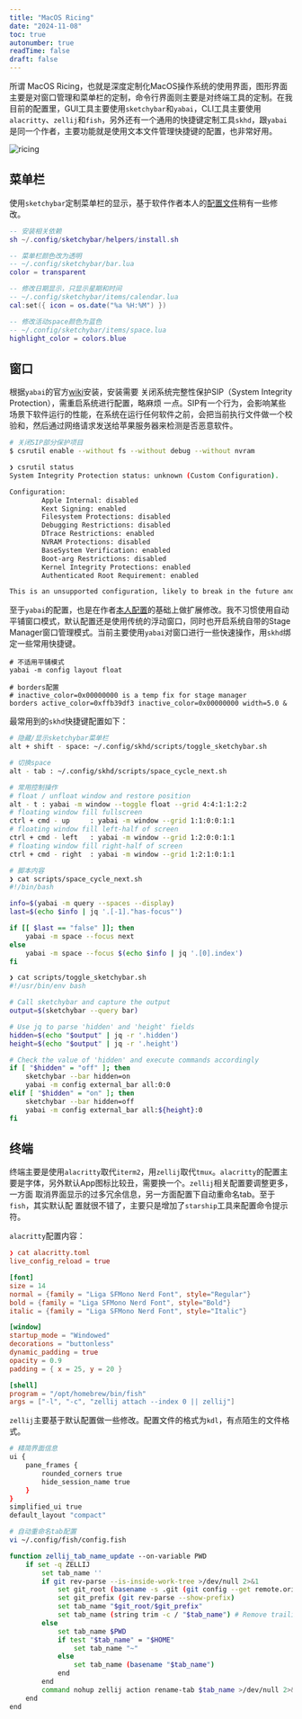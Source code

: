```yaml
---
title: "MacOS Ricing"
date: "2024-11-08"
toc: true
autonumber: true
readTime: false
draft: false
---
```


所谓 MacOS Ricing，也就是深度定制化MacOS操作系统的使用界面，图形界面主要是对窗口管理和菜单栏的定制，命令行界面则主要是对终端工具的定制。在我目前的配置里，GUI工具主要使用`sketchybar`和`yabai`，CLI工具主要使用`alacritty`、`zellij`和`fish`，另外还有一个通用的快捷键定制工具`skhd`，跟`yabai`是同一个作者，主要功能就是使用文本文件管理快捷键的配置，也非常好用。

![ricing](/imgs/mac-ricing.webp)

## 菜单栏

使用`sketchybar`定制菜单栏的显示，基于软件作者本人的[配置文件](https://github.com/FelixKratz/dotfiles)稍有一些修改。

```lua
-- 安装相关依赖
sh ~/.config/sketchybar/helpers/install.sh

-- 菜单栏颜色改为透明
-- ~/.config/sketchybar/bar.lua
color = transparent

-- 修改日期显示，只显示星期和时间
-- ~/.config/sketchybar/items/calendar.lua
cal:set({ icon = os.date("%a %H:%M") })

-- 修改活动space颜色为蓝色
-- ~/.config/sketchybar/items/space.lua
highlight_color = colors.blue
```
## 窗口

根据`yabai`的官方[wiki](https://github.com/koekeishiya/yabai/wiki)安装，安装需要
关闭系统完整性保护SIP（System Integrity Protection），需重启系统进行配置，略麻烦
一点。SIP有一个行为，会影响某些场景下软件运行的性能，在系统在运行任何软件之前，会把当前执行文件做一个校验和，然后通过网络请求发送给苹果服务器来检测是否恶意软件。

```bash
# 关闭SIP部分保护项目
$ csrutil enable --without fs --without debug --without nvram

❯ csrutil status
System Integrity Protection status: unknown (Custom Configuration).

Configuration:
        Apple Internal: disabled
        Kext Signing: enabled
        Filesystem Protections: disabled
        Debugging Restrictions: disabled
        DTrace Restrictions: enabled
        NVRAM Protections: disabled
        BaseSystem Verification: enabled
        Boot-arg Restrictions: disabled
        Kernel Integrity Protections: enabled
        Authenticated Root Requirement: enabled

This is an unsupported configuration, likely to break in the future and leave your machine in an unknown state.
```

至于`yabai`的配置，也是在作者[本人配置](https://github.com/koekeishiya/dotfiles)的基础上做扩展修改。我不习惯使用自动平铺窗口模式，默认配置还是使用传统的浮动窗口，同时也开启系统自带的Stage Manager窗口管理模式。当前主要使用`yabai`对窗口进行一些快速操作，用`skhd`绑定一些常用快捷键。

```shell
# 不适用平铺模式
yabai -m config layout float

# borders配置
# inactive_color=0x00000000 is a temp fix for stage manager
borders active_color=0xffb39df3 inactive_color=0x00000000 width=5.0 &
```

最常用到的`skhd`快捷键配置如下：

```sh
# 隐藏/显示sketchybar菜单栏
alt + shift - space: ~/.config/skhd/scripts/toggle_sketchybar.sh

# 切换space
alt - tab : ~/.config/skhd/scripts/space_cycle_next.sh

# 常用控制操作
# float / unfloat window and restore position
alt - t : yabai -m window --toggle float --grid 4:4:1:1:2:2
# floating window fill fullscreen
ctrl + cmd - up     : yabai -m window --grid 1:1:0:0:1:1
# floating window fill left-half of screen
ctrl + cmd - left   : yabai -m window --grid 1:2:0:0:1:1
# floating window fill right-half of screen
ctrl + cmd - right  : yabai -m window --grid 1:2:1:0:1:1

# 脚本内容
❯ cat scripts/space_cycle_next.sh
#!/bin/bash

info=$(yabai -m query --spaces --display)
last=$(echo $info | jq '.[-1]."has-focus"')

if [[ $last == "false" ]]; then
    yabai -m space --focus next
else
    yabai -m space --focus $(echo $info | jq '.[0].index')
fi

❯ cat scripts/toggle_sketchybar.sh
#!/usr/bin/env bash

# Call sketchybar and capture the output
output=$(sketchybar --query bar)

# Use jq to parse 'hidden' and 'height' fields
hidden=$(echo "$output" | jq -r '.hidden')
height=$(echo "$output" | jq -r '.height')

# Check the value of 'hidden' and execute commands accordingly
if [ "$hidden" = "off" ]; then
    sketchybar --bar hidden=on
    yabai -m config external_bar all:0:0
elif [ "$hidden" = "on" ]; then
    sketchybar --bar hidden=off
    yabai -m config external_bar all:${height}:0
fi
```

## 终端

终端主要是使用`alacritty`取代`iterm2`，用`zellij`取代`tmux`。`alacritty`的配置主
要是字体，另外默认App图标比较丑，需要换一个。`zellij`相关配置要调整更多，一方面
取消界面显示的过多冗余信息，另一方面配置下自动重命名tab。至于`fish`，其实默认配
置就很不错了，主要只是增加了`starship`工具来配置命令提示符。

`alacritty`配置内容：

```toml
❯ cat alacritty.toml
live_config_reload = true

[font]
size = 14
normal = {family = "Liga SFMono Nerd Font", style="Regular"}
bold = {family = "Liga SFMono Nerd Font", style="Bold"}
italic = {family = "Liga SFMono Nerd Font", style="Italic"}

[window]
startup_mode = "Windowed"
decorations = "buttonless"
dynamic_padding = true
opacity = 0.9
padding = { x = 25, y = 20 }

[shell]
program = "/opt/homebrew/bin/fish"
args = ["-l", "-c", "zellij attach --index 0 || zellij"]
```

`zellij`主要基于默认配置做一些修改。配置文件的格式为`kdl`，有点陌生的文件格式。

```bash
# 精简界面信息
ui {
    pane_frames {
        rounded_corners true
        hide_session_name true
    }
}
simplified_ui true
default_layout "compact"

# 自动重命名tab配置
vi ~/.config/fish/config.fish

function zellij_tab_name_update --on-variable PWD
    if set -q ZELLIJ
        set tab_name ''
        if git rev-parse --is-inside-work-tree >/dev/null 2>&1
            set git_root (basename -s .git (git config --get remote.origin.url))
            set git_prefix (git rev-parse --show-prefix)
            set tab_name "$git_root/$git_prefix"
            set tab_name (string trim -c / "$tab_name") # Remove trailing slash
        else
            set tab_name $PWD
            if test "$tab_name" = "$HOME"
                set tab_name "~"
            else
                set tab_name (basename "$tab_name")
            end
        end
        command nohup zellij action rename-tab $tab_name >/dev/null 2>&1 &
    end
end

```
